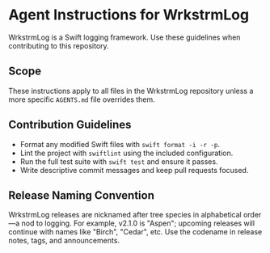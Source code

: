 # Agent Instructions for WrkstrmLog

WrkstrmLog is a Swift logging framework. Use these guidelines when contributing to this repository.

## Scope
These instructions apply to all files in the WrkstrmLog repository unless a more specific `AGENTS.md` file overrides them.

## Contribution Guidelines
- Format any modified Swift files with `swift format -i -r -p`.
- Lint the project with `swiftlint` using the included configuration.
- Run the full test suite with `swift test` and ensure it passes.
- Write descriptive commit messages and keep pull requests focused.


## Release Naming Convention
WrkstrmLog releases are nicknamed after tree species in alphabetical order—a nod to logging.
For example, v2.1.0 is "Aspen"; upcoming releases will continue with names like "Birch", "Cedar", etc.
Use the codename in release notes, tags, and announcements.
